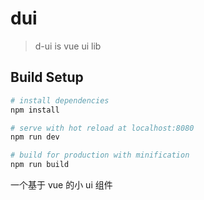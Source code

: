 # dui

> d-ui is vue ui lib

## Build Setup

``` bash
# install dependencies
npm install

# serve with hot reload at localhost:8080
npm run dev

# build for production with minification
npm run build
```

一个基于 vue 的小 ui 组件
